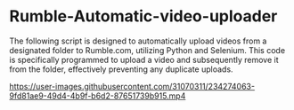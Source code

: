 # Rumble-Automatic-video-uploader
The following script is designed to automatically upload videos from a designated folder to Rumble.com, utilizing Python and Selenium. This code is specifically programmed to upload a video and subsequently remove it from the folder, effectively preventing any duplicate uploads.


https://user-images.githubusercontent.com/31070311/234274063-9fd81ae9-49d4-4b9f-b6d2-87651739b915.mp4

